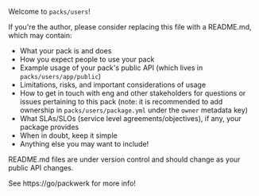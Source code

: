 Welcome to `packs/users`!

If you're the author, please consider replacing this file with a README.md, which may contain:
- What your pack is and does
- How you expect people to use your pack
- Example usage of your pack's public API (which lives in `packs/users/app/public`)
- Limitations, risks, and important considerations of usage
- How to get in touch with eng and other stakeholders for questions or issues pertaining to this pack (note: it is recommended to add ownership in `packs/users/package.yml` under the `owner` metadata key)
- What SLAs/SLOs (service level agreements/objectives), if any, your package provides
- When in doubt, keep it simple
- Anything else you may want to include!

README.md files are under version control and should change as your public API changes. 

See https://go/packwerk for more info!
